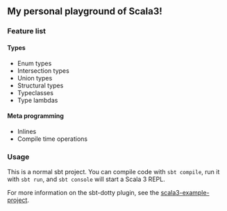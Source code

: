 ## My personal playground of Scala3!

### Feature list
#### Types
- Enum types
- Intersection types
- Union types
- Structural types
- Typeclasses
- Type lambdas

#### Meta programming
- Inlines
- Compile time operations



### Usage
This is a normal sbt project. You can compile code with `sbt compile`, run it with `sbt run`, and `sbt console` will start a Scala 3 REPL.

For more information on the sbt-dotty plugin, see the
[scala3-example-project](https://github.com/scala/scala3-example-project/blob/main/README.md).
